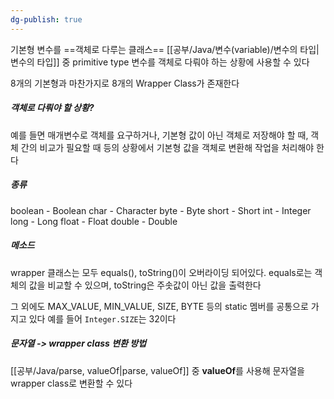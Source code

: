 ```yaml
---
dg-publish: true
---
```

기본형 변수를 ==객체로 다루는 클래스==
[[공부/Java/변수(variable)/변수의 타입\|변수의 타입]] 중 primitive type 변수를 객체로 다뤄야 하는 상황에 사용할 수 있다

8개의 기본형과 마찬가지로 8개의 Wrapper Class가 존재한다

##### 객체로 다뤄야 할 상황?

예를 들면 매개변수로 객체를 요구하거나,
기본형 값이 아닌 객체로 저장해야 할 때,
객체 간의 비교가 필요할 때 등의 상황에서 기본형 값을 객체로 변환해 작업을 처리해야 한다

##### 종류
boolean - Boolean
char - Character
byte - Byte
short - Short
int - Integer
long - Long
float - Float
double - Double

##### 메소드

wrapper 클래스는 모두 equals(), toString()이 오버라이딩 되어있다.
equals로는 객체의 값을 비교할 수 있으며, toString은 주솟값이 아닌 값을 출력한다

그 외에도 MAX_VALUE, MIN_VALUE, SIZE, BYTE 등의 static 멤버를 공통으로 가지고 있다
예를 들어 `Integer.SIZE`는 32이다


##### 문자열 -> wrapper class 변환 방법

[[공부/Java/parse, valueOf\|parse, valueOf]] 중 **valueOf**를 사용해 문자열을 wrapper class로 변환할 수 있다